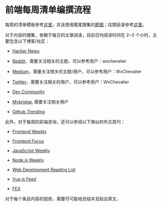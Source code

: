# 前端每周清单编撰流程

每周的清单模板参考[这里](./Template.md)，并且使用尾尾搜集的[题图](https://www.zybuluo.com/pockry/note/818816)；往期目录参考[这里](./README.md)。

对于内容的搜集，依赖于每日的文章阅读，目前日均阅读时间在 2~3 个小时，主要包含以下博客/社区：

* [Hacker News](https://news.ycombinator.com/news)

* [Reddit](https://www.reddit.com/)，需要关注相关的主题，可以参考用户：wxchevalier

* [Medium](https://medium.com/)，需要关注相关的主题/用户，可以参考用户：WxChevalier

* [Twitter](twitter.com)，需要关注相关的用户，可以参考用户：WxChevalier

* [Dev Community](https://dev.to/)

* [Mybridge](http://www.mybridge.co/), 需要关注相关用户

* [Github Trending](https://github.com/trending)

此外，对于每周的前端咨询，还可以参阅以下类似的外文周刊：

* [Frontend Weekly](http://frontendweekly.co/)

* [Frontend Focus](https://frontendfoc.us/issues)

* [JavaScript Weekly](https://javascriptweekly.com/)

* [Node.js Weekly](https://community.risingstack.com/)

* [Web Development Reading List](https://wdrl.info/)

* [Vue.js Feed](https://news.vuejs.org/)

* [FEX](http://fex.baidu.com/articles/)

对于每个条目内容的提炼，需要尽可能地总结并且贴合原文，
